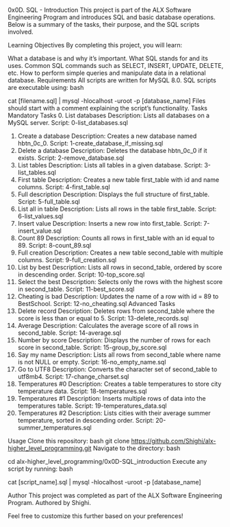 0x0D. SQL - Introduction
This project is part of the ALX Software Engineering Program and introduces SQL and basic database operations. Below is a summary of the tasks, their purpose, and the SQL scripts involved.

Learning Objectives
By completing this project, you will learn:

What a database is and why it’s important.
What SQL stands for and its uses.
Common SQL commands such as SELECT, INSERT, UPDATE, DELETE, etc.
How to perform simple queries and manipulate data in a relational database.
Requirements
All scripts are written for MySQL 8.0.
SQL scripts are executable using:
bash

cat [filename.sql] | mysql -hlocalhost -uroot -p [database_name]
Files should start with a comment explaining the script’s functionality.
Tasks
Mandatory Tasks
0. List databases
Description: Lists all databases on a MySQL server.
Script: 0-list_databases.sql
1. Create a database
Description: Creates a new database named hbtn_0c_0.
Script: 1-create_database_if_missing.sql
2. Delete a database
Description: Deletes the database hbtn_0c_0 if it exists.
Script: 2-remove_database.sql
3. List tables
Description: Lists all tables in a given database.
Script: 3-list_tables.sql
4. First table
Description: Creates a new table first_table with id and name columns.
Script: 4-first_table.sql
5. Full description
Description: Displays the full structure of first_table.
Script: 5-full_table.sql
6. List all in table
Description: Lists all rows in the table first_table.
Script: 6-list_values.sql
7. Insert value
Description: Inserts a new row into first_table.
Script: 7-insert_value.sql
8. Count 89
Description: Counts all rows in first_table with an id equal to 89.
Script: 8-count_89.sql
9. Full creation
Description: Creates a new table second_table with multiple columns.
Script: 9-full_creation.sql
10. List by best
Description: Lists all rows in second_table, ordered by score in descending order.
Script: 10-top_score.sql
11. Select the best
Description: Selects only the rows with the highest score in second_table.
Script: 11-best_score.sql
12. Cheating is bad
Description: Updates the name of a row with id = 89 to BestSchool.
Script: 12-no_cheating.sql
Advanced Tasks
13. Delete record
Description: Deletes rows from second_table where the score is less than or equal to 5.
Script: 13-delete_records.sql
14. Average
Description: Calculates the average score of all rows in second_table.
Script: 14-average.sql
15. Number by score
Description: Displays the number of rows for each score in second_table.
Script: 15-group_by_score.sql
16. Say my name
Description: Lists all rows from second_table where name is not NULL or empty.
Script: 16-no_empty_name.sql
17. Go to UTF8
Description: Converts the character set of second_table to utf8mb4.
Script: 17-change_charset.sql
18. Temperatures #0
Description: Creates a table temperatures to store city temperature data.
Script: 18-temperatures.sql
19. Temperatures #1
Description: Inserts multiple rows of data into the temperatures table.
Script: 19-temperatures_data.sql
20. Temperatures #2
Description: Lists cities with their average summer temperature, sorted in descending order.
Script: 20-summer_temperatures.sql

Usage
Clone this repository:
bash
git clone https://github.com/Shighi/alx-higher_level_programming.git
Navigate to the directory:
bash

cd alx-higher_level_programming/0x0D-SQL_introduction
Execute any script by running:
bash

cat [script_name].sql | mysql -hlocalhost -uroot -p [database_name]

Author
This project was completed as part of the ALX Software Engineering Program. Authored by Shighi.

Feel free to customize this further based on your preferences!

